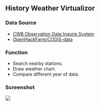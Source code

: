 ## History Weather Virtualizor

### Data Source
* [CWB Observation Data Inquire System](http://e-service.cwb.gov.tw/HistoryDataQuery/index.jsp)
* [OpenHackFarm/CODiS-data](https://github.com/OpenHackFarm/CODiS-data)

### Function
* Search nearby stations.
* Draw weather chart.
* Compare different year of data.

### Screenshot
![](https://raw.githubusercontent.com/OpenHackFarm/weather-history/master/screenshot/screenshot-2018-02-15-11-14-35.png)
